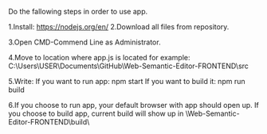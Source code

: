 Do the fallowing steps in order to use app.

1.Install:
  https://nodejs.org/en/
2.Download all files from repository.

3.Open CMD-Commend Line as Administrator.

  4.Move to location where app.js is located for example:   C:\Users\USER\Documents\GitHub\Web-Semantic-Editor-FRONTEND\src

  5.Write:
    If you want to run app: npm start
    If you want to build it: npm run build
    
  6.If you choose to run app, your default browser with app should open up.
  If you choose to build app, current build will show up in \Web-Semantic-Editor-FRONTEND\build\
